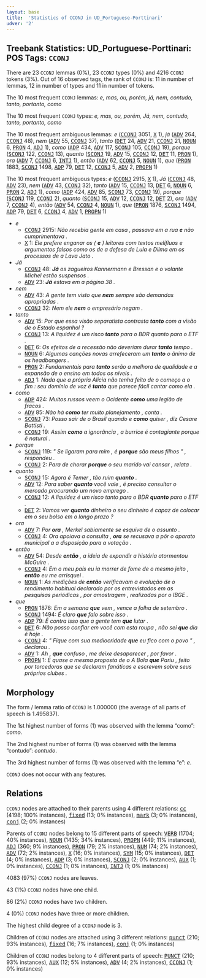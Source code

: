 ```yaml
---
layout: base
title:  'Statistics of CCONJ in UD_Portuguese-Porttinari'
udver: '2'
---
```


## Treebank Statistics: UD_Portuguese-Porttinari: POS Tags: `CCONJ`

There are 23 `CCONJ` lemmas (0%), 23 `CCONJ` types (0%) and 4216 `CCONJ` tokens (3%).
Out of 16 observed tags, the rank of `CCONJ` is: 11 in number of lemmas, 12 in number of types and 11 in number of tokens.

The 10 most frequent `CCONJ` lemmas: <em>e, mas, ou, porém, já, nem, contudo, tanto, portanto, como</em>

The 10 most frequent `CCONJ` types:  <em>e, mas, ou, porém, Já, nem, contudo, tanto, portanto, como</em>

The 10 most frequent ambiguous lemmas: <em>e</em> (<tt><a href="pt_porttinari-pos-CCONJ.html">CCONJ</a></tt> 3051, <tt><a href="pt_porttinari-pos-X.html">X</a></tt> 1), <em>já</em> (<tt><a href="pt_porttinari-pos-ADV.html">ADV</a></tt> 264, <tt><a href="pt_porttinari-pos-CCONJ.html">CCONJ</a></tt> 48), <em>nem</em> (<tt><a href="pt_porttinari-pos-ADV.html">ADV</a></tt> 55, <tt><a href="pt_porttinari-pos-CCONJ.html">CCONJ</a></tt> 37), <em>tanto</em> (<tt><a href="pt_porttinari-pos-DET.html">DET</a></tt> 24, <tt><a href="pt_porttinari-pos-ADV.html">ADV</a></tt> 21, <tt><a href="pt_porttinari-pos-CCONJ.html">CCONJ</a></tt> 21, <tt><a href="pt_porttinari-pos-NOUN.html">NOUN</a></tt> 6, <tt><a href="pt_porttinari-pos-PRON.html">PRON</a></tt> 4, <tt><a href="pt_porttinari-pos-ADJ.html">ADJ</a></tt> 1), <em>como</em> (<tt><a href="pt_porttinari-pos-ADP.html">ADP</a></tt> 434, <tt><a href="pt_porttinari-pos-ADV.html">ADV</a></tt> 117, <tt><a href="pt_porttinari-pos-SCONJ.html">SCONJ</a></tt> 105, <tt><a href="pt_porttinari-pos-CCONJ.html">CCONJ</a></tt> 19), <em>porque</em> (<tt><a href="pt_porttinari-pos-SCONJ.html">SCONJ</a></tt> 122, <tt><a href="pt_porttinari-pos-CCONJ.html">CCONJ</a></tt> 13), <em>quanto</em> (<tt><a href="pt_porttinari-pos-SCONJ.html">SCONJ</a></tt> 19, <tt><a href="pt_porttinari-pos-ADV.html">ADV</a></tt> 15, <tt><a href="pt_porttinari-pos-CCONJ.html">CCONJ</a></tt> 12, <tt><a href="pt_porttinari-pos-DET.html">DET</a></tt> 11, <tt><a href="pt_porttinari-pos-PRON.html">PRON</a></tt> 1), <em>ora</em> (<tt><a href="pt_porttinari-pos-ADV.html">ADV</a></tt> 7, <tt><a href="pt_porttinari-pos-CCONJ.html">CCONJ</a></tt> 6, <tt><a href="pt_porttinari-pos-INTJ.html">INTJ</a></tt> 1), <em>então</em> (<tt><a href="pt_porttinari-pos-ADV.html">ADV</a></tt> 62, <tt><a href="pt_porttinari-pos-CCONJ.html">CCONJ</a></tt> 5, <tt><a href="pt_porttinari-pos-NOUN.html">NOUN</a></tt> 1), <em>que</em> (<tt><a href="pt_porttinari-pos-PRON.html">PRON</a></tt> 1883, <tt><a href="pt_porttinari-pos-SCONJ.html">SCONJ</a></tt> 1498, <tt><a href="pt_porttinari-pos-ADP.html">ADP</a></tt> 79, <tt><a href="pt_porttinari-pos-DET.html">DET</a></tt> 12, <tt><a href="pt_porttinari-pos-CCONJ.html">CCONJ</a></tt> 5, <tt><a href="pt_porttinari-pos-ADV.html">ADV</a></tt> 2, <tt><a href="pt_porttinari-pos-PROPN.html">PROPN</a></tt> 1)

The 10 most frequent ambiguous types:  <em>e</em> (<tt><a href="pt_porttinari-pos-CCONJ.html">CCONJ</a></tt> 2915, <tt><a href="pt_porttinari-pos-X.html">X</a></tt> 1), <em>Já</em> (<tt><a href="pt_porttinari-pos-CCONJ.html">CCONJ</a></tt> 48, <tt><a href="pt_porttinari-pos-ADV.html">ADV</a></tt> 23), <em>nem</em> (<tt><a href="pt_porttinari-pos-ADV.html">ADV</a></tt> 43, <tt><a href="pt_porttinari-pos-CCONJ.html">CCONJ</a></tt> 32), <em>tanto</em> (<tt><a href="pt_porttinari-pos-ADV.html">ADV</a></tt> 15, <tt><a href="pt_porttinari-pos-CCONJ.html">CCONJ</a></tt> 13, <tt><a href="pt_porttinari-pos-DET.html">DET</a></tt> 6, <tt><a href="pt_porttinari-pos-NOUN.html">NOUN</a></tt> 6, <tt><a href="pt_porttinari-pos-PRON.html">PRON</a></tt> 2, <tt><a href="pt_porttinari-pos-ADJ.html">ADJ</a></tt> 1), <em>como</em> (<tt><a href="pt_porttinari-pos-ADP.html">ADP</a></tt> 424, <tt><a href="pt_porttinari-pos-ADV.html">ADV</a></tt> 85, <tt><a href="pt_porttinari-pos-SCONJ.html">SCONJ</a></tt> 73, <tt><a href="pt_porttinari-pos-CCONJ.html">CCONJ</a></tt> 19), <em>porque</em> (<tt><a href="pt_porttinari-pos-SCONJ.html">SCONJ</a></tt> 119, <tt><a href="pt_porttinari-pos-CCONJ.html">CCONJ</a></tt> 2), <em>quanto</em> (<tt><a href="pt_porttinari-pos-SCONJ.html">SCONJ</a></tt> 15, <tt><a href="pt_porttinari-pos-ADV.html">ADV</a></tt> 12, <tt><a href="pt_porttinari-pos-CCONJ.html">CCONJ</a></tt> 12, <tt><a href="pt_porttinari-pos-DET.html">DET</a></tt> 2), <em>ora</em> (<tt><a href="pt_porttinari-pos-ADV.html">ADV</a></tt> 7, <tt><a href="pt_porttinari-pos-CCONJ.html">CCONJ</a></tt> 4), <em>então</em> (<tt><a href="pt_porttinari-pos-ADV.html">ADV</a></tt> 54, <tt><a href="pt_porttinari-pos-CCONJ.html">CCONJ</a></tt> 4, <tt><a href="pt_porttinari-pos-NOUN.html">NOUN</a></tt> 1), <em>que</em> (<tt><a href="pt_porttinari-pos-PRON.html">PRON</a></tt> 1876, <tt><a href="pt_porttinari-pos-SCONJ.html">SCONJ</a></tt> 1494, <tt><a href="pt_porttinari-pos-ADP.html">ADP</a></tt> 79, <tt><a href="pt_porttinari-pos-DET.html">DET</a></tt> 6, <tt><a href="pt_porttinari-pos-CCONJ.html">CCONJ</a></tt> 4, <tt><a href="pt_porttinari-pos-ADV.html">ADV</a></tt> 1, <tt><a href="pt_porttinari-pos-PROPN.html">PROPN</a></tt> 1)


* <em>e</em>
  * <tt><a href="pt_porttinari-pos-CCONJ.html">CCONJ</a></tt> 2915: <em>Não recebia gente em casa , passava em a rua <b>e</b> não cumprimentava .</em>
  * <tt><a href="pt_porttinari-pos-X.html">X</a></tt> 1: <em>Ele prefere enganar os ( <b>e</b> ) leitores com textos melífluos e argumentos falsos como os de a defesa de Lula e Dilma em os processos de a Lava Jato .</em>
* <em>Já</em>
  * <tt><a href="pt_porttinari-pos-CCONJ.html">CCONJ</a></tt> 48: <em><b>Já</b> os zagueiros Kannermann e Bressan e o volante Michel estão suspensos .</em>
  * <tt><a href="pt_porttinari-pos-ADV.html">ADV</a></tt> 23: <em><b>Já</b> estava em a página 38 .</em>
* <em>nem</em>
  * <tt><a href="pt_porttinari-pos-ADV.html">ADV</a></tt> 43: <em>A gente tem visto que <b>nem</b> sempre são demandas apropriadas .</em>
  * <tt><a href="pt_porttinari-pos-CCONJ.html">CCONJ</a></tt> 32: <em>Nem ele <b>nem</b> o empresário negam .</em>
* <em>tanto</em>
  * <tt><a href="pt_porttinari-pos-ADV.html">ADV</a></tt> 15: <em>Por que essa visão separatista contrasta <b>tanto</b> com a visão de o Estado espanhol ?</em>
  * <tt><a href="pt_porttinari-pos-CCONJ.html">CCONJ</a></tt> 13: <em>A liquidez é um risco <b>tanto</b> para o BDR quanto para o ETF .</em>
  * <tt><a href="pt_porttinari-pos-DET.html">DET</a></tt> 6: <em>Os efeitos de a recessão não deveriam durar <b>tanto</b> tempo .</em>
  * <tt><a href="pt_porttinari-pos-NOUN.html">NOUN</a></tt> 6: <em>Algumas canções novas arrefeceram um <b>tanto</b> o ânimo de os headbangers .</em>
  * <tt><a href="pt_porttinari-pos-PRON.html">PRON</a></tt> 2: <em>Fundamentais para <b>tanto</b> serão a melhora de qualidade e a expansão de o ensino em todos os níveis .</em>
  * <tt><a href="pt_porttinari-pos-ADJ.html">ADJ</a></tt> 1: <em>Nada que a própria Alicia não tenha feito de o começo a o fim : seu domínio de voz é <b>tanto</b> que parece fácil cantar como ela .</em>
* <em>como</em>
  * <tt><a href="pt_porttinari-pos-ADP.html">ADP</a></tt> 424: <em>Muitos russos veem o Ocidente <b>como</b> uma legião de fracos .</em>
  * <tt><a href="pt_porttinari-pos-ADV.html">ADV</a></tt> 85: <em>Não há <b>como</b> ter muito planejamento , conta .</em>
  * <tt><a href="pt_porttinari-pos-SCONJ.html">SCONJ</a></tt> 73: <em>Posso sair de o Brasil quando e <b>como</b> quiser , diz Cesare Battisti .</em>
  * <tt><a href="pt_porttinari-pos-CCONJ.html">CCONJ</a></tt> 19: <em>Assim <b>como</b> a ignorância , a burrice é contagiante porque é natural .</em>
* <em>porque</em>
  * <tt><a href="pt_porttinari-pos-SCONJ.html">SCONJ</a></tt> 119: <em>" Se ligaram para mim , é <b>porque</b> são meus filhos " , respondeu .</em>
  * <tt><a href="pt_porttinari-pos-CCONJ.html">CCONJ</a></tt> 2: <em>Para de chorar <b>porque</b> o seu marido vai cansar , relata .</em>
* <em>quanto</em>
  * <tt><a href="pt_porttinari-pos-SCONJ.html">SCONJ</a></tt> 15: <em>Agora é Temer , tão ruim <b>quanto</b> .</em>
  * <tt><a href="pt_porttinari-pos-ADV.html">ADV</a></tt> 12: <em>Para saber <b>quanto</b> você vale , é preciso consultar o mercado procurando um novo emprego .</em>
  * <tt><a href="pt_porttinari-pos-CCONJ.html">CCONJ</a></tt> 12: <em>A liquidez é um risco tanto para o BDR <b>quanto</b> para o ETF .</em>
  * <tt><a href="pt_porttinari-pos-DET.html">DET</a></tt> 2: <em>Vamos ver <b>quanto</b> dinheiro o seu dinheiro é capaz de colocar em o seu bolso em o longo prazo ?</em>
* <em>ora</em>
  * <tt><a href="pt_porttinari-pos-ADV.html">ADV</a></tt> 7: <em>Por <b>ora</b> , Merkel sabiamente se esquiva de o assunto .</em>
  * <tt><a href="pt_porttinari-pos-CCONJ.html">CCONJ</a></tt> 4: <em>Ora apoiava a consulta , <b>ora</b> se recusava a pôr o aparato municipal a a disposição para a votação .</em>
* <em>então</em>
  * <tt><a href="pt_porttinari-pos-ADV.html">ADV</a></tt> 54: <em>Desde <b>então</b> , a ideia de expandir a história atormentou McGuire .</em>
  * <tt><a href="pt_porttinari-pos-CCONJ.html">CCONJ</a></tt> 4: <em>Em o meu país eu ia morrer de fome de o mesmo jeito , <b>então</b> eu me arrisquei .</em>
  * <tt><a href="pt_porttinari-pos-NOUN.html">NOUN</a></tt> 1: <em>As medições de <b>então</b> verificavam a evolução de o rendimento habitual declarado por os entrevistados em as pesquisas periódicas , por amostragem , realizadas por o IBGE .</em>
* <em>que</em>
  * <tt><a href="pt_porttinari-pos-PRON.html">PRON</a></tt> 1876: <em>Em a semana <b>que</b> vem , vence a folha de setembro .</em>
  * <tt><a href="pt_porttinari-pos-SCONJ.html">SCONJ</a></tt> 1494: <em>É claro <b>que</b> falo sobre isso .</em>
  * <tt><a href="pt_porttinari-pos-ADP.html">ADP</a></tt> 79: <em>É contra isso que a gente tem <b>que</b> lutar .</em>
  * <tt><a href="pt_porttinari-pos-DET.html">DET</a></tt> 6: <em>Não posso confiar em você com esta roupa , não sei <b>que</b> dia é hoje .</em>
  * <tt><a href="pt_porttinari-pos-CCONJ.html">CCONJ</a></tt> 4: <em>" Fique com sua mediocridade <b>que</b> eu fico com o povo " , declarou .</em>
  * <tt><a href="pt_porttinari-pos-ADV.html">ADV</a></tt> 1: <em>Ah , <b>que</b> confuso , me deixe desaparecer , por favor .</em>
  * <tt><a href="pt_porttinari-pos-PROPN.html">PROPN</a></tt> 1: <em>É quase a mesma proposta de o A Bola <b>que</b> Pariu , feito por torcedoras que se declaram fanáticas e escrevem sobre seus próprios clubes .</em>

## Morphology

The form / lemma ratio of `CCONJ` is 1.000000 (the average of all parts of speech is 1.495837).

The 1st highest number of forms (1) was observed with the lemma “como”: <em>como</em>.

The 2nd highest number of forms (1) was observed with the lemma “contudo”: <em>contudo</em>.

The 3rd highest number of forms (1) was observed with the lemma “e”: <em>e</em>.

`CCONJ` does not occur with any features.


## Relations

`CCONJ` nodes are attached to their parents using 4 different relations: <tt><a href="pt_porttinari-dep-cc.html">cc</a></tt> (4198; 100% instances), <tt><a href="pt_porttinari-dep-fixed.html">fixed</a></tt> (13; 0% instances), <tt><a href="pt_porttinari-dep-mark.html">mark</a></tt> (3; 0% instances), <tt><a href="pt_porttinari-dep-conj.html">conj</a></tt> (2; 0% instances)

Parents of `CCONJ` nodes belong to 15 different parts of speech: <tt><a href="pt_porttinari-pos-VERB.html">VERB</a></tt> (1704; 40% instances), <tt><a href="pt_porttinari-pos-NOUN.html">NOUN</a></tt> (1435; 34% instances), <tt><a href="pt_porttinari-pos-PROPN.html">PROPN</a></tt> (449; 11% instances), <tt><a href="pt_porttinari-pos-ADJ.html">ADJ</a></tt> (360; 9% instances), <tt><a href="pt_porttinari-pos-PRON.html">PRON</a></tt> (79; 2% instances), <tt><a href="pt_porttinari-pos-NUM.html">NUM</a></tt> (74; 2% instances), <tt><a href="pt_porttinari-pos-ADV.html">ADV</a></tt> (72; 2% instances), <tt><a href="pt_porttinari-pos-X.html">X</a></tt> (16; 0% instances), <tt><a href="pt_porttinari-pos-SYM.html">SYM</a></tt> (15; 0% instances), <tt><a href="pt_porttinari-pos-DET.html">DET</a></tt> (4; 0% instances), <tt><a href="pt_porttinari-pos-ADP.html">ADP</a></tt> (3; 0% instances), <tt><a href="pt_porttinari-pos-SCONJ.html">SCONJ</a></tt> (2; 0% instances), <tt><a href="pt_porttinari-pos-AUX.html">AUX</a></tt> (1; 0% instances), <tt><a href="pt_porttinari-pos-CCONJ.html">CCONJ</a></tt> (1; 0% instances), <tt><a href="pt_porttinari-pos-INTJ.html">INTJ</a></tt> (1; 0% instances)

4083 (97%) `CCONJ` nodes are leaves.

43 (1%) `CCONJ` nodes have one child.

86 (2%) `CCONJ` nodes have two children.

4 (0%) `CCONJ` nodes have three or more children.

The highest child degree of a `CCONJ` node is 3.

Children of `CCONJ` nodes are attached using 3 different relations: <tt><a href="pt_porttinari-dep-punct.html">punct</a></tt> (210; 93% instances), <tt><a href="pt_porttinari-dep-fixed.html">fixed</a></tt> (16; 7% instances), <tt><a href="pt_porttinari-dep-conj.html">conj</a></tt> (1; 0% instances)

Children of `CCONJ` nodes belong to 4 different parts of speech: <tt><a href="pt_porttinari-pos-PUNCT.html">PUNCT</a></tt> (210; 93% instances), <tt><a href="pt_porttinari-pos-AUX.html">AUX</a></tt> (12; 5% instances), <tt><a href="pt_porttinari-pos-ADV.html">ADV</a></tt> (4; 2% instances), <tt><a href="pt_porttinari-pos-CCONJ.html">CCONJ</a></tt> (1; 0% instances)

